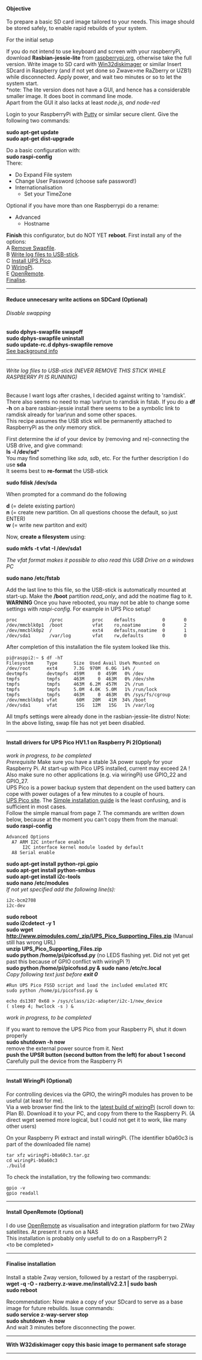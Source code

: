 #### Objective
To prepare a basic SD card image tailored to your needs. This image should be stored safely, to enable rapid rebuilds of your system.    

For the initial setup
   
If you do not intend to use keyboard and screen with your raspberryPi, download **Rasbian-jessie-lite** from [raspberrypi.org](https://www.raspberrypi.org/downloads/raspbian/), otherwise take the full version.
Write image to SD card with [Win32diskimager](https://sourceforge.net/projects/win32diskimager/) or similar
Insert SDcard in Raspberry (and if not yet done so Zwave>me RaZberry or UZB1) while disconnected. 
Apply power, and wait two minutes or so to let the system start.    
*note: The lite version does not have a GUI, and hence has a considerable smaller image. It does boot in command line mode.    
Apart from the GUI it also lacks at least *node.js, and node-red*

Login to your RaspberryPi with [Putty](http://www.putty.org/) or similar secure client. Give the following two commands:   

**sudo apt-get update**   
**sudo apt-get dist-upgrade**   

Do a basic configuration with:   
**sudo raspi-config**   
There:
- Do Expand File system
- Change User Password (choose safe password!)
- Internationalisation
     - Set your TimeZone   

Optional if you have more than one Raspberrypi do a rename:
- Advanced
     - Hostname   
   
**Finish** this configurator, but do NOT YET **reboot**. First install any of the options:    
A <a href="#disableSwap">Remove Swapfile</a>.    
B <a href="#logToUsb">Write log files to USB-stick</a>.    
C <a href="#UpsPico">Install UPS Pico</a>.    
D <a href="#wiringPi">WiringPi</a>.    
E <a href="#OpenRemote">OpenRemote</a>.    
<a href="#Finalise">Finalise</a>.    
***
#### Reduce unnecesary write actions on SDCard (Optional)
###### <a name="disableSwap"></a>Disable swapping


**sudo dphys-swapfile swapoff**    
**sudo dphys-swapfile uninstall**    
**sudo update-rc.d dphys-swapfile remove**    
[See background info](http://www.ideaheap.com/2013/07/stopping-sd-card-corruption-on-a-raspberry-pi/)
***
<a name="logToUsb"></a>    
###### Write log files to USB-stick (NEVER REMOVE THIS STICK WHILE RASPBERRY PI IS RUNNING)

Because I want logs after crashes, I decided against writing to 'ramdisk'. There also seems no need to map \var\run to ramdisk in fstab. If you do a **df -h** on a bare rasbian-jessie install there seems to be a symbolic link to ramdisk already for \var\run and some other spaces.    
This recipe assumes the USB stick will be permanently attached to RaspberryPi as the *only* memory stick.
  
First determine the *id* of your device by (removing and re)-connecting the USB drive, and give command:     
**ls -l /dev/sd***    
You may find something like *sda, sdb*, etc. For the further description I do use **sda**    
It seems best to **re-format** the USB-stick

**sudo fdisk /dev/sda**    

When prompted for a command do the following    

**d** (= delete existing partion)    
**n** (= create new partition. On all questions choose the default, so just ENTER)    
**w** (= write new partiton and exit)

Now, **create a filesystem** using:

**sudo mkfs -t vfat -I /dev/sda1**    

*The vfat format makes it possible to also read this USB Drive on a windows PC*    

 **sudo nano /etc/fstab**    

 Add the last line to this file, so the USB-stick is automatically mounted at start-up. Make the **/boot** partition *read_only*, and add the noatime flag to it.    
  **WARNING** Once you have rebooted, you may not be able to change some settings with *raspi-config*. For example in UPS Pico setup! 
```
proc            /proc           proc    defaults          0       0
/dev/mmcblk0p1  /boot           vfat    ro,noatime        0       2
/dev/mmcblk0p2  /               ext4    defaults,noatime  0       1
/dev/sda1	    /var/log	    vfat	rw,defaults       0       0
``` 
After completion of this installation the file system looked like this.    
```
pi@rasppi2:~ $ df -hT
Filesystem     Type      Size  Used Avail Use% Mounted on
/dev/root      ext4      7.3G  970M  6.0G  14% /
devtmpfs       devtmpfs  459M     0  459M   0% /dev
tmpfs          tmpfs     463M     0  463M   0% /dev/shm
tmpfs          tmpfs     463M  6.2M  457M   2% /run
tmpfs          tmpfs     5.0M  4.0K  5.0M   1% /run/lock
tmpfs          tmpfs     463M     0  463M   0% /sys/fs/cgroup
/dev/mmcblk0p1 vfat       60M   20M   41M  34% /boot
/dev/sda1      vfat       15G   12M   15G   1% /var/log
```
 All tmpfs settings were already done in the rasbian-jessie-lite distro! Note: In the above listing, swap file has not yet been disabled.    
***
<a name="UpsPico"></a>    
#### Install drivers for UPS Pico HV1.1 on Raspberry Pi 2(Optional)  
*work in progress, to be completed*    
*Prerequisite* Make sure you have a stable 3A power supply for your Raspberry Pi. At start-up with Pico UPS installed, current may exceed 2A ! Also make sure no other applications (e.g. via wiringPi) use GPIO_22 and GPIO_27.        
UPS Pico is a power backup system that dependent on the used battery can cope with power outages of a few minutes to a couple of hours.    
[UPS Pico site](http://www.pimodules.com/). The [Simple installation guide](http://www.pimodules.com/_pdf/Simple_Setting_Guide_for_the_UPS_PIco.pdf) is the least confusing, and is sufficient in most cases.    
Follow the simple manual from page 7. The commands are written down below, because at the moment you can't copy them from the manual:    
**sudo raspi-config**    
```
Advanced Options    
  A7 ARM I2C interface enable    
      I2C interface kernel module loaded by default    
  A8 Serial enable    
```	
**sudo apt-get install python-rpi.gpio**    
**sudo apt-get install python-smbus**    
**sudo apt-get install i2c-tools**    
**sudo nano /etc/modules**    
*If not yet specified add the following line(s):*    
```
i2c-bcm2708
i2c-dev
```
**sudo reboot**    
**sudo i2cdetect -y 1**        
**sudo wget http://www.pimodules.com/_zip/UPS_Pico_Supporting_Files.zip**  (Manual still has wrong URL)    
**unzip UPS_Pico_Supporting_Files.zip**    
**sudo python /home/pi/picofssd.py** (no LEDS flashing yet. Did not yet get past this because of GPIO conflict with wiringPi ?)    
**sudo python /home/pi/picofssd.py &**
**sudo nano /etc/rc.local**    
*Copy following text just before* ***exit 0***
```
#Run UPS Pico FSSD script and load the included emulated RTC
sudo python /home/pi/picofssd.py &

echo ds1307 0x68 > /sys/class/i2c-adapter/i2c-1/new_device
( sleep 4; hwclock -s ) &
```    

*work in progress, to be completed* 


If you want to remove the UPS Pico from your Raspberry Pi, shut it down properly    
**sudo shutdown -h now**    
remove the external power source from it. Next    
**push the **UPSR** button (second button from the left) for about 1 second**
Carefully pull the device from the Raspberry Pi       
***
<a name="wiringPi"></a>    
#### Install WiringPi (Optional)
For controlling devices via the GPIO, the wiringPi modules has proven to be useful (at least for me).    
Via a web browser find the link to the [latest build of wiringPi](http://wiringpi.com/download-and-install/) (scroll down to: Plan B). Download it to your PC, and copy from there to the Raspberry Pi. (A direct wget seemed more logical, but I could not get it to work, like many other users)
   
On your Raspberry Pi extract and install wiringPi. (The identifier b0a60c3 is part of the downloaded file name)     
```
tar xfz wiringPi-b0a60c3.tar.gz
cd wiringPi-b0a60c3
./build
```       
To check the installation, try the following two commands:    
```
gpio -v
gpio readall
```
***
<a name="OpenRemote"></a>    
#### Install OpenRemote (Optional)    
I do use [OpenRemote](http://www.openremote.org/x/nwFWAQ) as visualisation and integration platform for two ZWay satellites. At present it runs on a NAS    
This installation is probably only usefull to do on a RaspberryPi 2    
\<to be completed\>    
*** 
<a name="Finalise"></a>    
#### Finalise installation   
Install a stable Zway version, followed by a restart of the raspberrypi.  
**wget -q -O - razberry.z-wave.me/install/v2.2.1 | sudo bash**   
**sudo reboot**

Recommendation: Now make a copy of your SDcard to serve as a base image for future rebuilds. Issue commands:    
**sudo service z-way-server stop**     
**sudo shutdown -h now**    
And wait 3 minutes before disconnecting the power.
***
**With W32diskimager copy this basic image to permanent safe storage**
***

